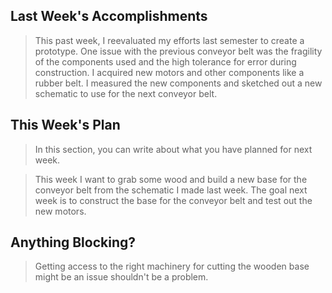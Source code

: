 ## Last Week's Accomplishments

> This past week, I reevaluated my efforts last semester to create a prototype. One issue with the previous conveyor belt was the fragility of the components used and the high tolerance for error during construction. I acquired new motors and other components like a rubber belt. I measured the new components and sketched out a new schematic to use for the next conveyor belt.

## This Week's Plan

> In this section, you can write about what you have planned for next week.

> This week I want to grab some wood and build a new base for the conveyor belt from the schematic I made last week. The goal next week is to construct the base for the conveyor belt and test out the new motors.    

## Anything Blocking?

> Getting access to the right machinery for cutting the wooden base might be an issue shouldn't be a problem.
